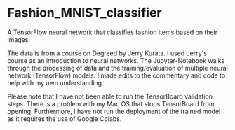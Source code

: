# Fashion_MNIST_classifier 
A TensorFlow neural network that classifies fashion items based on their images.
 
The data is from a course on Degreed by Jerry Kurata. I used Jerry's course as an introduction to neural networks. The Jupyter-Notebook walks through the processing of data and the training/evaluation of multiple neural network (TensorFlow) models. I made edits to the commentary and code to help with my own understanding. 

Please note that I have not been able to run the TensorBoard validation steps. There is a problem with my Mac OS that stops TensorBoard from opening. Furthermore, I have not run the deployment of the trained model as it requires the use of Google Colabs. 
